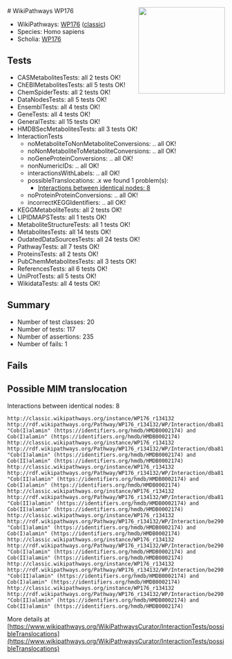 <img style="float: right; width: 200px" src="https://upload.wikimedia.org/wikipedia/commons/thumb/8/83/Wplogo_with_text_500.png/640px-Wplogo_with_text_500.png" />
# WikiPathways WP176

* WikiPathways: [WP176](https://wikipathways.org/pathways/WP176) ([classic](https://classic.wikipathways.org/instance/WP176))
* Species: Homo sapiens
* Scholia: [WP176](https://scholia.toolforge.org/wikipathways/WP176)
## Tests
* CASMetabolitesTests: all 2 tests OK!
* ChEBIMetabolitesTests: all 5 tests OK!
* ChemSpiderTests: all 2 tests OK!
* DataNodesTests: all 5 tests OK!
* EnsemblTests: all 4 tests OK!
* GeneTests: all 4 tests OK!
* GeneralTests: all 15 tests OK!
* HMDBSecMetabolitesTests: all 3 tests OK!
* InteractionTests
    * noMetaboliteToNonMetaboliteConversions: .. all OK!
    * noNonMetaboliteToMetaboliteConversions: .. all OK!
    * noGeneProteinConversions: .. all OK!
    * nonNumericIDs: .. all OK!
    * interactionsWithLabels: .. all OK!
    * possibleTranslocations: .x we found 1 problem(s):
        * [Interactions between identical nodes: 8](#1c11820d)
    * noProteinProteinConversions: .. all OK!
    * incorrectKEGGIdentifiers: .. all OK!
* KEGGMetaboliteTests: all 2 tests OK!
* LIPIDMAPSTests: all 1 tests OK!
* MetaboliteStructureTests: all 1 tests OK!
* MetabolitesTests: all 14 tests OK!
* OudatedDataSourcesTests: all 24 tests OK!
* PathwayTests: all 7 tests OK!
* ProteinsTests: all 2 tests OK!
* PubChemMetabolitesTests: all 3 tests OK!
* ReferencesTests: all 6 tests OK!
* UniProtTests: all 5 tests OK!
* WikidataTests: all 4 tests OK!


## Summary

* Number of test classes: 20
* Number of tests: 117
* Number of assertions: 235
* Number of fails: 1

## Fails

<a name="1c11820d" />

## Possible MIM translocation

Interactions between identical nodes: 8
```
http://classic.wikipathways.org/instance/WP176_r134132 http://rdf.wikipathways.org/Pathway/WP176_r134132/WP/Interaction/dba81 "Cob(I)alamin" (https://identifiers.org/hmdb/HMDB0002174) and 
Cob(I)alamin" (https://identifiers.org/hmdb/HMDB0002174)
http://classic.wikipathways.org/instance/WP176_r134132 http://rdf.wikipathways.org/Pathway/WP176_r134132/WP/Interaction/dba81 "Cob(I)alamin" (https://identifiers.org/hmdb/HMDB0002174) and 
Cob(II)alamin" (https://identifiers.org/hmdb/HMDB0002174)
http://classic.wikipathways.org/instance/WP176_r134132 http://rdf.wikipathways.org/Pathway/WP176_r134132/WP/Interaction/dba81 "Cob(II)alamin" (https://identifiers.org/hmdb/HMDB0002174) and 
Cob(I)alamin" (https://identifiers.org/hmdb/HMDB0002174)
http://classic.wikipathways.org/instance/WP176_r134132 http://rdf.wikipathways.org/Pathway/WP176_r134132/WP/Interaction/dba81 "Cob(II)alamin" (https://identifiers.org/hmdb/HMDB0002174) and 
Cob(II)alamin" (https://identifiers.org/hmdb/HMDB0002174)
http://classic.wikipathways.org/instance/WP176_r134132 http://rdf.wikipathways.org/Pathway/WP176_r134132/WP/Interaction/be290 "Cob(I)alamin" (https://identifiers.org/hmdb/HMDB0002174) and 
Cob(I)alamin" (https://identifiers.org/hmdb/HMDB0002174)
http://classic.wikipathways.org/instance/WP176_r134132 http://rdf.wikipathways.org/Pathway/WP176_r134132/WP/Interaction/be290 "Cob(I)alamin" (https://identifiers.org/hmdb/HMDB0002174) and 
Cob(II)alamin" (https://identifiers.org/hmdb/HMDB0002174)
http://classic.wikipathways.org/instance/WP176_r134132 http://rdf.wikipathways.org/Pathway/WP176_r134132/WP/Interaction/be290 "Cob(II)alamin" (https://identifiers.org/hmdb/HMDB0002174) and 
Cob(I)alamin" (https://identifiers.org/hmdb/HMDB0002174)
http://classic.wikipathways.org/instance/WP176_r134132 http://rdf.wikipathways.org/Pathway/WP176_r134132/WP/Interaction/be290 "Cob(II)alamin" (https://identifiers.org/hmdb/HMDB0002174) and 
Cob(II)alamin" (https://identifiers.org/hmdb/HMDB0002174)
```

More details at [https://www.wikipathways.org/WikiPathwaysCurator/InteractionTests/possibleTranslocations](https://www.wikipathways.org/WikiPathwaysCurator/InteractionTests/possibleTranslocations)

